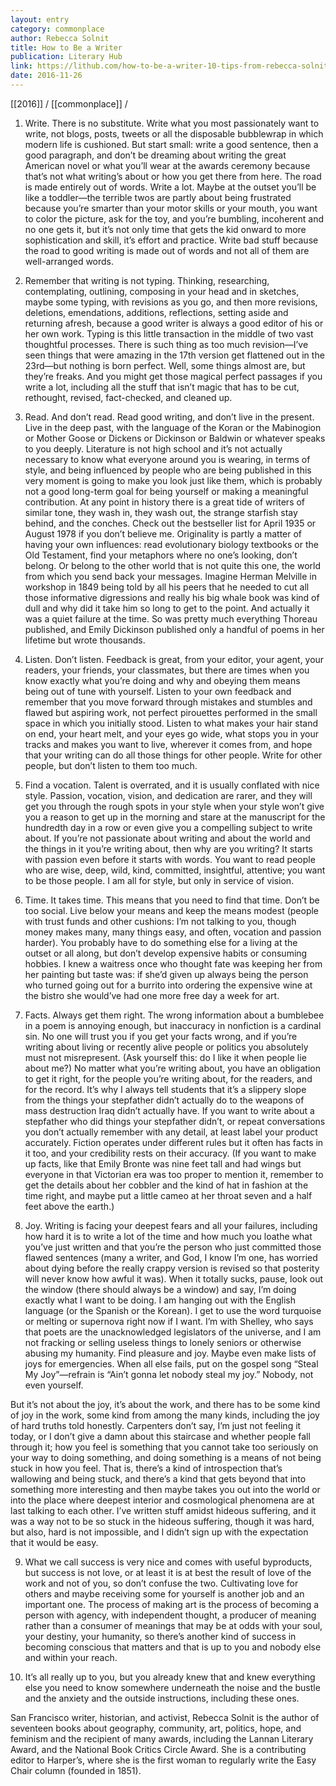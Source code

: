 ```yaml
---
layout: entry
category: commonplace
author: Rebecca Solnit
title: How to Be a Writer
publication: Literary Hub
link: https://lithub.com/how-to-be-a-writer-10-tips-from-rebecca-solnit/
date: 2016-11-26
---
```


[[2016]] / [[commonplace]] / 
 
1) Write. There is no substitute. Write what you most passionately want to write, not blogs, posts, tweets or all the disposable bubblewrap in which modern life is cushioned. But start small: write a good sentence, then a good paragraph, and don’t be dreaming about writing the great American novel or what you’ll wear at the awards ceremony because that’s not what writing’s about or how you get there from here. The road is made entirely out of words. Write a lot. Maybe at the outset you’ll be like a toddler—the terrible twos are partly about being frustrated because you’re smarter than your motor skills or your mouth, you want to color the picture, ask for the toy, and you’re bumbling, incoherent and no one gets it, but it’s not only time that gets the kid onward to more sophistication and skill, it’s effort and practice. Write bad stuff because the road to good writing is made out of words and not all of them are well-arranged words.

2) Remember that writing is not typing. Thinking, researching, contemplating, outlining, composing in your head and in sketches, maybe some typing, with revisions as you go, and then more revisions, deletions, emendations, additions, reflections, setting aside and returning afresh, because a good writer is always a good editor of his or her own work. Typing is this little transaction in the middle of two vast thoughtful processes. There is such thing as too much revision—I’ve seen things that were amazing in the 17th version get flattened out in the 23rd—but nothing is born perfect. Well, some things almost are, but they’re freaks. And you might get those magical perfect passages if you write a lot, including all the stuff that isn’t magic that has to be cut, rethought, revised, fact-checked, and cleaned up.

3) Read. And don’t read. Read good writing, and don’t live in the present. Live in the deep past, with the language of the Koran or the Mabinogion or Mother Goose or Dickens or Dickinson or Baldwin or whatever speaks to you deeply. Literature is not high school and it’s not actually necessary to know what everyone around you is wearing, in terms of style, and being influenced by people who are being published in this very moment is going to make you look just like them, which is probably not a good long-term goal for being yourself or making a meaningful contribution. At any point in history there is a great tide of writers of similar tone, they wash in, they wash out, the strange starfish stay behind, and the conches. Check out the bestseller list for April 1935 or August 1978 if you don’t believe me. Originality is partly a matter of having your own influences: read evolutionary biology textbooks or the Old Testament, find your metaphors where no one’s looking, don’t belong. Or belong to the other world that is not quite this one, the world from which you send back your messages. Imagine Herman Melville in workshop in 1849 being told by all his peers that he needed to cut all those informative digressions and really his big whale book was kind of dull and why did it take him so long to get to the point. And actually it was a quiet failure at the time. So was pretty much everything Thoreau published, and Emily Dickinson published only a handful of poems in her lifetime but wrote thousands.

4) Listen. Don’t listen. Feedback is great, from your editor, your agent, your readers, your friends, your classmates, but there are times when you know exactly what you’re doing and why and obeying them means being out of tune with yourself. Listen to your own feedback and remember that you move forward through mistakes and stumbles and flawed but aspiring work, not perfect pirouettes performed in the small space in which you initially stood. Listen to what makes your hair stand on end, your heart melt, and your eyes go wide, what stops you in your tracks and makes you want to live, wherever it comes from, and hope that your writing can do all those things for other people. Write for other people, but don’t listen to them too much.

5) Find a vocation. Talent is overrated, and it is usually conflated with nice style. Passion, vocation, vision, and dedication are rarer, and they will get you through the rough spots in your style when your style won’t give you a reason to get up in the morning and stare at the manuscript for the hundredth day in a row or even give you a compelling subject to write about. If you’re not passionate about writing and about the world and the things in it you’re writing about, then why are you writing? It starts with passion even before it starts with words. You want to read people who are wise, deep, wild, kind, committed, insightful, attentive; you want to be those people. I am all for style, but only in service of vision.

6) Time. It takes time. This means that you need to find that time. Don’t be too social. Live below your means and keep the means modest (people with trust funds and other cushions: I’m not talking to you, though money makes many, many things easy, and often, vocation and passion harder). You probably have to do something else for a living at the outset or all along, but don’t develop expensive habits or consuming hobbies. I knew a waitress once who thought fate was keeping her from her painting but taste was: if she’d given up always being the person who turned going out for a burrito into ordering the expensive wine at the bistro she would’ve had one more free day a week for art.

7) Facts. Always get them right. The wrong information about a bumblebee in a poem is annoying enough, but inaccuracy in nonfiction is a cardinal sin. No one will trust you if you get your facts wrong, and if you’re writing about living or recently alive people or politics you absolutely must not misrepresent. (Ask yourself this: do I like it when people lie about me?) No matter what you’re writing about, you have an obligation to get it right, for the people you’re writing about, for the readers, and for the record. It’s why I always tell students that it’s a slippery slope from the things your stepfather didn’t actually do to the weapons of mass destruction Iraq didn’t actually have. If you want to write about a stepfather who did things your stepfather didn’t, or repeat conversations you don’t actually remember with any detail, at least label your product accurately. Fiction operates under different rules but it often has facts in it too, and your credibility rests on their accuracy. (If you want to make up facts, like that Emily Bronte was nine feet tall and had wings but everyone in that Victorian era was too proper to mention it, remember to get the details about her cobbler and the kind of hat in fashion at the time right, and maybe put a little cameo at her throat seven and a half feet above the earth.)

8) Joy. Writing is facing your deepest fears and all your failures, including how hard it is to write a lot of the time and how much you loathe what you’ve just written and that you’re the person who just committed those flawed sentences (many a writer, and God, I know I’m one, has worried about dying before the really crappy version is revised so that posterity will never know how awful it was). When it totally sucks, pause, look out the window (there should always be a window) and say, I’m doing exactly what I want to be doing. I am hanging out with the English language (or the Spanish or the Korean). I get to use the word turquoise or melting or supernova right now if I want. I’m with Shelley, who says that poets are the unacknowledged legislators of the universe, and I am not fracking or selling useless things to lonely seniors or otherwise abusing my humanity. Find pleasure and joy. Maybe even make lists of joys for emergencies. When all else fails, put on the gospel song “Steal My Joy”—refrain is “Ain’t gonna let nobody steal my joy.” Nobody, not even yourself.

But it’s not about the joy, it’s about the work, and there has to be some kind of joy in the work, some kind from among the many kinds, including the joy of hard truths told honestly. Carpenters don’t say, I’m just not feeling it today, or I don’t give a damn about this staircase and whether people fall through it; how you feel is something that you cannot take too seriously on your way to doing something, and doing something is a means of not being stuck in how you feel. That is, there’s a kind of introspection that’s wallowing and being stuck, and there’s a kind that gets beyond that into something more interesting and then maybe takes you out into the world or into the place where deepest interior and cosmological phenomena are at last talking to each other. I’ve written stuff amidst hideous suffering, and it was a way not to be so stuck in the hideous suffering, though it was hard, but also, hard is not impossible, and I didn’t sign up with the expectation that it would be easy.

9) What we call success is very nice and comes with useful byproducts, but success is not love, or at least it is at best the result of love of the work and not of you, so don’t confuse the two. Cultivating love for others and maybe receiving some for yourself is another job and an important one. The process of making art is the process of becoming a person with agency, with independent thought, a producer of meaning rather than a consumer of meanings that may be at odds with your soul, your destiny, your humanity, so there’s another kind of success in becoming conscious that matters and that is up to you and nobody else and within your reach.

10) It’s all really up to you, but you already knew that and knew everything else you need to know somewhere underneath the noise and the bustle and the anxiety and the outside instructions, including these ones.

San Francisco writer, historian, and activist, Rebecca Solnit is the author of seventeen books about geography, community, art, politics, hope, and feminism and the recipient of many awards, including the Lannan Literary Award, and the National Book Critics Circle Award. She is a contributing editor to Harper’s, where she is the first woman to regularly write the Easy Chair column (founded in 1851). 
